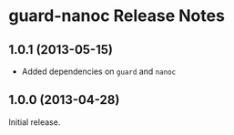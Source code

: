 guard-nanoc Release Notes
=========================

1.0.1 (2013-05-15)
------------------

* Added dependencies on `guard` and `nanoc`

1.0.0 (2013-04-28)
------------------

Initial release.
